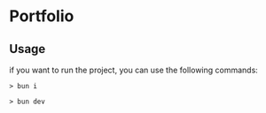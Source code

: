 # Portfolio

## Usage

if you want to run the project, you can use the following commands:

```shell
> bun i
```

```shell
> bun dev
```
